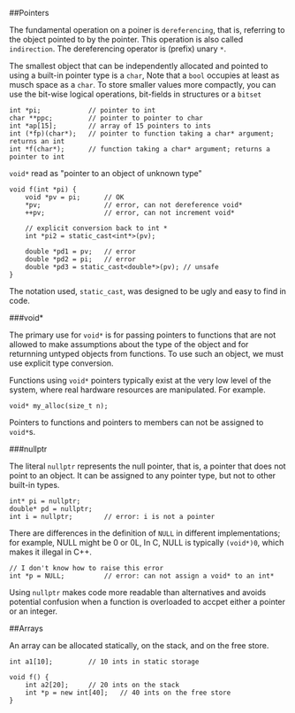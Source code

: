 ##Pointers

The fundamental operation on a poiner is `dereferencing`, that is, referring to the object pointed to by the pointer. This operation is also called `indirection`. The dereferencing operator is (prefix) unary `*`.

The smallest object that can be independently allocated and pointed to using a built-in pointer type is a `char`, Note that a `bool` occupies at least as musch space as a `char`. To store smaller values more compactly, you can use the bit-wise logical operations, bit-fields in structures or a `bitset`

	int *pi;			// pointer to int
	char **ppc;			// pointer to pointer to char
	int *ap[15];		// array of 15 pointers to ints
	int (*fp)(char*);	// pointer to function taking a char* argument; returns an int
	int *f(char*);		// function taking a char* argument; returns a pointer to int

`void*` read as "pointer to an object of unknown type"

	void f(int *pi) {
		void *pv = pi;		// OK
		*pv;				// error, can not dereference void*
		++pv;				// error, can not increment void*

		// explicit conversion back to int *
		int *pi2 = static_cast<int*>(pv);

		double *pd1 = pv;	// error
		double *pd2 = pi;	// error
		double *pd3 = static_cast<double*>(pv);	// unsafe
	}

The notation used, `static_cast`, was designed to be ugly and easy to find in code.

###void*

The primary use for `void*` is for passing pointers to functions that are not allowed to make assumptions about the type of the object and for returnning untyped objects from functions. To use such an object, we must use explicit type conversion.

Functions using `void*` pointers typically exist at the very low level of the system, where real hardware resources are manipulated. For example.

	void* my_alloc(size_t n);

Pointers to functions and pointers to members can not be assigned to `void*`s.

###nullptr

The literal `nullptr` represents the null pointer, that is, a pointer that does not point to an object. It can be assigned to any pointer type, but not to other built-in types.

	int* pi = nullptr;
	double* pd = nullptr;
	int i = nullptr;		// error: i is not a pointer

There are differences in the definition of `NULL` in different implementations; for example, NULL might be 0 or 0L, In C, NULL is typically `(void*)0`, which makes it illegal in C++.

	// I don't know how to raise this error
	int *p = NULL;			// error: can not assign a void* to an int*

Using `nullptr` makes code more readable than alternatives and avoids potential confusion when a function is overloaded to accpet either a pointer or an integer.

##Arrays

An array can be allocated statically, on the stack, and on the free store.

	int a1[10];			// 10 ints in static storage

	void f() {
		int a2[20];		// 20 ints on the stack
		int *p = new int[40];	// 40 ints on the free store
	}


